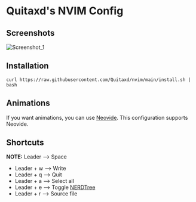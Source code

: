 # Quitaxd's NVIM Config

## Screenshots
![Screenshot_1](https://i.hizliresim.com/fvqh8od.jpg)

## Installation

```
curl https://raw.githubusercontent.com/Quitaxd/nvim/main/install.sh | bash
```

## Animations
If you want animations, you can use [Neovide](https://neovide.dev). This configuration supports Neovide.

## Shortcuts
**NOTE:** Leader --> Space

- Leader + w --> Write
- Leader + q --> Quit
- Leader + a --> Select all
- Leader + e --> Toggle [NERDTree](https://github.com/preservim/nerdtree)
- Leader + r --> Source file
